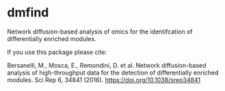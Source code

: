 # dmfind

Network diffusion-based analysis of omics for the identifcation of differentially enriched modules.

If you use this package please cite:

Bersanelli, M., Mosca, E., Remondini, D. et al. Network diffusion-based analysis of high-throughput data for the detection of differentially enriched modules. Sci Rep 6, 34841 (2016). https://doi.org/10.1038/srep34841
